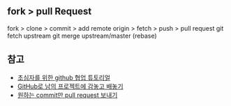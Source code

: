 ## fork > pull Request
fork > clone > commit > add remote origin > fetch > push > pull request
git fetch upstream
git merge upstream/master (rebase)

## 참고
- [초심자를 위한 github 협업 튜토리얼](https://blog.weirdx.io/post/45529)
- [GitHub로 남의 프로젝트에 감놓고 배놓기](http://dogfeet.github.io/articles/2012/how-to-github.html)
- [원하는 commit만 pull request 보내기](http://devyongsik.tistory.com/565)
